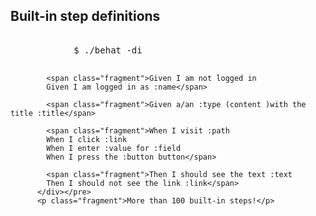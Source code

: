 <h2>Built-in step definitions</h2>
          <pre><div class="hljs">
            $ ./behat -di

            <span class="fragment">Given I am not logged in
            Given I am logged in as :name</span>

            <span class="fragment">Given a/an :type (content )with the title :title</span>

            <span class="fragment">When I visit :path
            When I click :link
            When I enter :value for :field
            When I press the :button button</span>

            <span class="fragment">Then I should see the text :text
            Then I should not see the link :link</span>
          </div></pre>
          <p class="fragment">More than 100 built-in steps!</p>
        